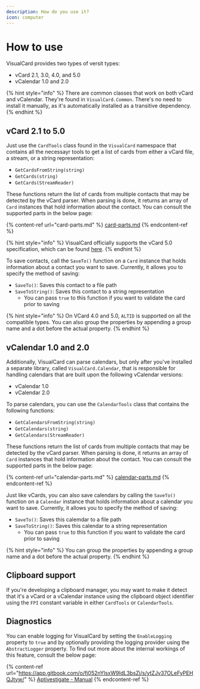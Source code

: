 ```yaml
---
description: How do you use it?
icon: computer
---
```


# How to use

VisualCard provides two types of versit types:

* vCard 2.1, 3.0, 4.0, and 5.0
* vCalendar 1.0 and 2.0

{% hint style="info" %}
There are common classes that work on both vCard and vCalendar. They're found in `VisualCard.Common`. There's no need to install it manually, as it's automatically installed as a transitive dependency.
{% endhint %}

## vCard 2.1 to 5.0

Just use the `CardTools` class found in the `VisualCard` namespace that contains all the necessayr tools to get a list of cards from either a vCard file, a stream, or a string representation:

* `GetCardsFromString(string)`
* `GetCards(string)`
* `GetCards(StreamReader)`

These functions return the list of cards from multiple contacts that may be detected by the vCard parser. When parsing is done, it returns an array of `Card` instances that hold information about the contact. You can consult the supported parts in the below page:

{% content-ref url="card-parts.md" %}
[card-parts.md](card-parts.md)
{% endcontent-ref %}

{% hint style="info" %}
VisualCard officially supports the vCard 5.0 specification, which can be found [here](https://github.com/Aptivi/VisualCard/blob/main/VisualCard/Specs/vcard-50-aptivi.txt).
{% endhint %}

To save contacts, call the `SaveTo()` function on a `Card` instance that holds information about a contact you want to save. Currently, it allows you to specify the method of saving:

* `SaveTo()`: Saves this contact to a file path
* `SaveToString()`: Saves this contact to a string representation
  * You can pass `true` to this function if you want to validate the card prior to saving

{% hint style="info" %}
On VCard 4.0 and 5.0, `ALTID` is supported on all the compatible types. You can also group the properties by appending a group name and a dot before the actual property.
{% endhint %}

## vCalendar 1.0 and 2.0

Additionally, VisualCard can parse calendars, but only after you've installed a separate library, called `VisualCard.Calendar`, that is responsible for handling calendars that are built upon the following vCalendar versions:

* vCalendar 1.0
* vCalendar 2.0

To parse calendars, you can use the `CalendarTools` class that contains the following functions:

* `GetCalendarsFromString(string)`
* `GetCalendars(string)`
* `GetCalendars(StreamReader)`

These functions return the list of cards from multiple contacts that may be detected by the vCard parser. When parsing is done, it returns an array of `Card` instances that hold information about the contact. You can consult the supported parts in the below page:

{% content-ref url="calendar-parts.md" %}
[calendar-parts.md](calendar-parts.md)
{% endcontent-ref %}

Just like vCards, you can also save calendars by calling the `SaveTo()` function on a `Calendar` instance that holds information about a calendar you want to save. Currently, it allows you to specify the method of saving:

* `SaveTo()`: Saves this calemdar to a file path
* `SaveToString()`: Saves this calendar to a string representation
  * You can pass `true` to this function if you want to validate the card prior to saving

{% hint style="info" %}
You can group the properties by appending a group name and a dot before the actual property.
{% endhint %}

## Clipboard support

If you're developing a clipboard manager, you may want to make it detect that it's a vCard or a vCalendar instance using the clipboard object identifier using the `FPI` constant variable in either `CardTools` or `CalendarTools`.

## Diagnostics

You can enable logging for VisualCard by setting the `EnableLogging` property to `true` and by optionally providing the logging provider using the `AbstractLogger` property. To find out more about the internal workings of this feature, consult the below page:

{% content-ref url="https://app.gitbook.com/o/fj052nYlsxW9IdL3bsZj/s/ytZJv37OLeFyPEHQJtyw/" %}
[Aptivestigate - Manual](https://app.gitbook.com/o/fj052nYlsxW9IdL3bsZj/s/ytZJv37OLeFyPEHQJtyw/)
{% endcontent-ref %}
